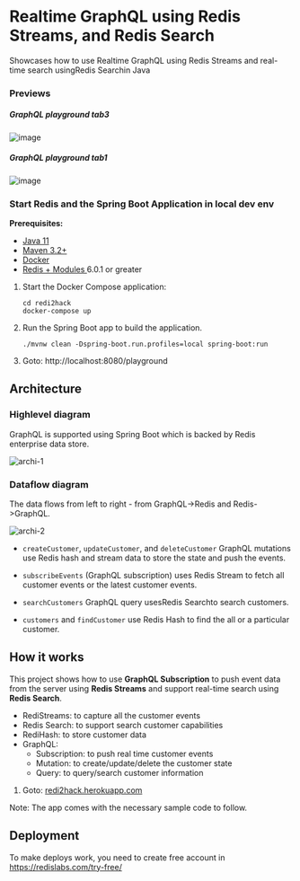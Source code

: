 # Realtime GraphQL using Redis Streams, and Redis Search

Showcases how to use Realtime GraphQL using Redis Streams and real-time search usingRedis Searchin Java

### Previews

##### GraphQL playground tab3

![image](https://user-images.githubusercontent.com/2755263/117599951-298ea100-b108-11eb-9968-1d1e3a6957c3.png)

##### GraphQL playground tab1

![image](https://user-images.githubusercontent.com/2755263/117599354-e5e76780-b106-11eb-8d41-dac8dd54541d.png)



### Start Redis and the Spring Boot Application in local dev env

**Prerequisites:**

* [Java 11](https://sdkman.io/jdks)
* [Maven 3.2+](https://sdkman.io/sdks#maven)
* [Docker](https://www.docker.com/products/docker-desktop)
* [Redis + Modules ](https://hub.docker.com/r/redislabs/redismod) 6.0.1 or greater

1. Start the Docker Compose application:

    ```
    cd redi2hack
    docker-compose up
    ```
2. Run the Spring Boot app to build the application.

    ```
    ./mvnw clean -Dspring-boot.run.profiles=local spring-boot:run
    ```
3. Goto: http://localhost:8080/playground

## Architecture

### Highlevel diagram

GraphQL is supported using Spring Boot which is backed by Redis enterprise data store.

![archi-1](https://user-images.githubusercontent.com/2755263/117556723-2cff2b00-b029-11eb-8312-e405c5a17692.png)

### Dataflow diagram
The data flows from left to right - from GraphQL->Redis and Redis->GraphQL.

![archi-2](https://user-images.githubusercontent.com/2755263/117556725-325c7580-b029-11eb-8319-e27ef7e5cb74.png)

* `createCustomer`, `updateCustomer`, and `deleteCustomer` GraphQL mutations use Redis hash and stream data to store the
state and push the events.

* `subscribeEvents` (GraphQL subscription) uses Redis Stream to fetch all customer events or the
latest customer events.

* `searchCustomers` GraphQL query usesRedis Searchto search customers.

* `customers` and `findCustomer` use Redis Hash to find the all or a particular customer.

## How it works

This project shows how to use **GraphQL Subscription** to push event data from the server using **Redis Streams** and
support real-time search using **Redis Search**.

* RediStreams: to capture all the customer events
* Redis Search: to support search customer capabilities
* RediHash: to store customer data
* GraphQL:
    * Subscription: to push real time customer events
    * Mutation: to create/update/delete the customer state
    * Query: to query/search customer information

1. Goto: [redi2hack.herokuapp.com](https://redi2hack.herokuapp.com/)

Note: The app comes with the necessary sample code to follow.

## Deployment

To make deploys work, you need to create free account in https://redislabs.com/try-free/
